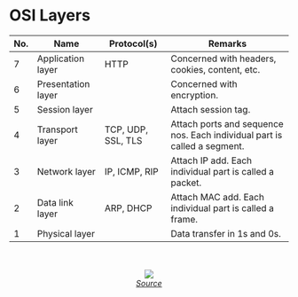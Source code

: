 # OSI Layers

No. | Name | Protocol(s) | Remarks
--- | ---- | --------- | -------
7 | Application layer | HTTP | Concerned with headers, cookies, content, etc.
6 | Presentation layer |  | Concerned with encryption.
5 | Session layer | | Attach session tag.
4 | Transport layer | TCP, UDP, SSL, TLS | Attach ports and sequence nos. Each individual part is called a segment.
3 | Network layer | IP, ICMP, RIP | Attach IP add. Each individual part is called a packet.
2 | Data link layer | ARP, DHCP | Attach MAC add. Each individual part is called a frame.
1 | Physical layer | | Data transfer in 1s and 0s.

<p align="center">
  <br />
  <br />
  <img src="https://user-images.githubusercontent.com/50140864/101920490-e3352480-3bf1-11eb-8a76-18fc51052498.png" />
  <br />
  <a href="https://www.youtube.com/watch?v=7IS7gigunyI"><i>Source</i></a>
</p>
